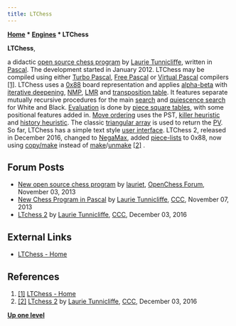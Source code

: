 ```yaml
---
title: LTChess
---
```

**[Home](Home "Home") \* [Engines](Engines "Engines") \* LTChess**


**LTChess**,  

a didactic [open source chess program](Category:Open_Source "Category:Open Source") by [Laurie Tunnicliffe](Laurie_Tunnicliffe "Laurie Tunnicliffe"), written in [Pascal](Pascal "Pascal"). The development started in January 2012. 
LTChess may be compiled using either [Turbo Pascal](Pascal#TurboPascal "Pascal"), [Free Pascal](https://en.wikipedia.org/wiki/Free_Pascal) or [Virtual Pascal](https://en.wikipedia.org/wiki/Virtual_Pascal) compilers <a id="cite-note-1" href="#cite-ref-1">[1]</a>. 
LTChess uses a [0x88](0x88 "0x88") board representation and applies [alpha-beta](Alpha-Beta "Alpha-Beta") with [iterative deepening](Iterative_Deepening "Iterative Deepening"), [NMP](Null_Move_Pruning "Null Move Pruning"), [LMR](Late_Move_Reductions "Late Move Reductions") and [transposition table](Transposition_Table "Transposition Table"). 
It features separate mutually recursive procedures for the main [search](Search "Search") and [quiescence search](Quiescence_Search "Quiescence Search") for White and Black. [Evaluation](Evaluation "Evaluation") is done by [piece square tables](Piece-Square_Tables "Piece-Square Tables"), with some positional features added in. 
[Move ordering](Move_Ordering "Move Ordering") uses the PST, [killer heuristic](Killer_Heuristic "Killer Heuristic") and [history heuristic](History_Heuristic "History Heuristic"). 
The classic [triangular array](Triangular_PV-Table "Triangular PV-Table") is used to return the [PV](Principal_Variation "Principal Variation"). So far, LTChess has a simple text style [user interface](User_Interface "User Interface"). 
LTChess 2, released in December 2016, changed to [NegaMax](Negamax "Negamax"), added [piece-lists](Piece-Lists "Piece-Lists") to 0x88, now using [copy/make](Copy-Make "Copy-Make") instead of [make](Make_Move "Make Move")/[unmake](Unmake_Move "Unmake Move") <a id="cite-note-2" href="#cite-ref-2">[2]</a> .



## Forum Posts


* [New open source chess program](http://www.open-chess.org/viewtopic.php?f=3&t=2491) by [lauriet](Laurie_Tunnicliffe "Laurie Tunnicliffe"), [OpenChess Forum](Computer_Chess_Forums "Computer Chess Forums"), November 03, 2013
* [New Chess Program in Pascal](http://www.talkchess.com/forum/viewtopic.php?t=49972) by [Laurie Tunnicliffe](Laurie_Tunnicliffe "Laurie Tunnicliffe"), [CCC](CCC "CCC"), November 07, 2013
* [LTchess 2](http://www.talkchess.com/forum/viewtopic.php?t=62365) by [Laurie Tunnicliffe](Laurie_Tunnicliffe "Laurie Tunnicliffe"), [CCC](CCC "CCC"), December 03, 2016


## External Links


* [LTChess - Home](https://ltchess.weebly.com/)


## References


1. <a id="cite-ref-1" href="#cite-note-1">[1]</a> [LTChess - Home](https://ltchess.weebly.com/)
2. <a id="cite-ref-2" href="#cite-note-2">[2]</a> [LTchess 2](http://www.talkchess.com/forum/viewtopic.php?t=62365) by [Laurie Tunnicliffe](Laurie_Tunnicliffe "Laurie Tunnicliffe"), [CCC](CCC "CCC"), December 03, 2016

**[Up one level](Engines "Engines")**







 
